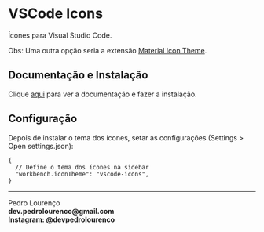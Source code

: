 # VSCode Icons

Ícones para Visual Studio Code.

Obs: Uma outra opção seria a extensão [Material Icon Theme](material-icon-theme.md).

## Documentação e Instalação

Clique [aqui](https://marketplace.visualstudio.com/items?itemName=robertohuertasm.vscode-icons) para ver a documentação e fazer a instalação.

## Configuração

Depois de instalar o tema dos ícones, setar as configurações (Settings > Open settings.json):

```
{
  // Define o tema dos ícones na sidebar
  "workbench.iconTheme": "vscode-icons",
}
```

<hr>
<stong>Pedro Lourenço</strong><br>
<Strong>dev.pedrolourenco@gmail.com</strong><br>
<Strong>Instagram: @devpedrolourenco</strong>